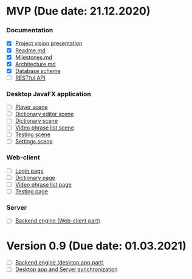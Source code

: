 # MVP (Due date: 21.12.2020)
### Documentation
* [x] [Project vision presentation](https://trello.com/c/phWHoqC6/2-project-vision-presentation)
* [x] [Readme.md](https://trello.com/c/BtwRlpyC/3-readmemd)
* [x] [Milestones.md](https://trello.com/c/aA5Vcy2G/18-milestonesmd)
* [x] [Architecture.md](https://trello.com/c/MnUR27mR/1-architecturemd)
* [x] [Database scheme](https://trello.com/c/S6f36oog/10-database-scheme)
* [ ] [RESTful API](https://trello.com/c/gjI98FsM/15-restful-api)
### Desktop JavaFX application
* [ ] [Player scene](https://trello.com/c/VxgCyNCz/4-player-scene)
* [ ] [Dictionary editor scene](https://trello.com/c/LW3Fi4Qc/5-dictionary-editor-scene)
* [ ] [Dictionary scene](https://trello.com/c/mqjLXfoA/6-dictionary-scene)
* [ ] [Video phrase list scene](https://trello.com/c/SRElC7RQ/7-video-phrase-list-scene)
* [ ] [Testing scene](https://trello.com/c/IaMR3Ong/8-testing-scene)
* [ ] [Settings scene](https://trello.com/c/BIvd2ise/9-settings-scene)
### Web-client
* [ ] [Login page](https://trello.com/c/WxVr4Fbf/14-login-page)
* [ ] [Dictionary page](https://trello.com/c/8H5DumVi/11-dictionary-page)
* [ ] [Video phrase list page](https://trello.com/c/t559WC8l/12-video-phrase-list-page)
* [ ] [Testing page](https://trello.com/c/S3Wmnau4/13-testing-page)
### Server
* [ ] [Backend engine (Web-client part)](https://trello.com/c/4DGh5s47/17-backend-engine-web-client-part)
# Version 0.9 (Due date: 01.03.2021)
* [ ] [Backend engine (desktop app part)](https://trello.com/c/FBuDT9ci/19-backend-engine-desktop-app-part)
* [ ] [Desktop app and Server synchronization](https://trello.com/c/9Qq3jNcf/20-desktop-app-and-server-synchronization)
